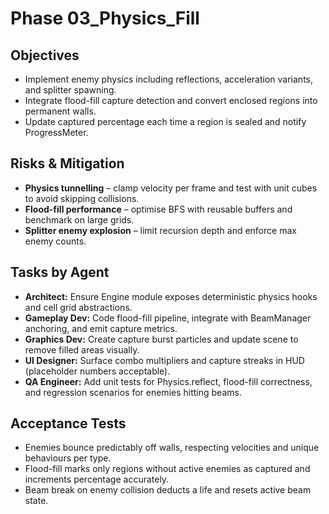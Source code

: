 # Phase 03_Physics_Fill

## Objectives
- Implement enemy physics including reflections, acceleration variants, and splitter spawning.
- Integrate flood-fill capture detection and convert enclosed regions into permanent walls.
- Update captured percentage each time a region is sealed and notify ProgressMeter.

## Risks & Mitigation
- **Physics tunnelling** – clamp velocity per frame and test with unit cubes to avoid skipping collisions.
- **Flood-fill performance** – optimise BFS with reusable buffers and benchmark on large grids.
- **Splitter enemy explosion** – limit recursion depth and enforce max enemy counts.

## Tasks by Agent
- **Architect:** Ensure Engine module exposes deterministic physics hooks and cell grid abstractions.
- **Gameplay Dev:** Code flood-fill pipeline, integrate with BeamManager anchoring, and emit capture metrics.
- **Graphics Dev:** Create capture burst particles and update scene to remove filled areas visually.
- **UI Designer:** Surface combo multipliers and capture streaks in HUD (placeholder numbers acceptable).
- **QA Engineer:** Add unit tests for Physics.reflect, flood-fill correctness, and regression scenarios for enemies hitting beams.

## Acceptance Tests
- Enemies bounce predictably off walls, respecting velocities and unique behaviours per type.
- Flood-fill marks only regions without active enemies as captured and increments percentage accurately.
- Beam break on enemy collision deducts a life and resets active beam state.
